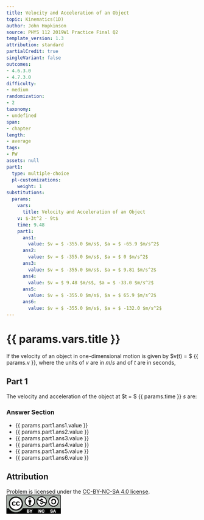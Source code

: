 ```yaml
---
title: Velocity and Acceleration of an Object
topic: Kinematics(1D)
author: John Hopkinson
source: PHYS 112 2019W1 Practice Final Q2
template_version: 1.3
attribution: standard
partialCredit: true
singleVariant: false
outcomes:
- 4.6.3.0
- 4.7.3.0
difficulty:
- medium
randomization:
- 2
taxonomy:
- undefined
span:
- chapter
length:
- average
tags:
- PW
assets: null
part1:
  type: multiple-choice
  pl-customizations:
    weight: 1
substitutions:
  params:
    vars:
      title: Velocity and Acceleration of an Object
    v: $-3t^2 - 9t$
    time: 9.48
    part1:
      ans1:
        value: $v = $ -355.0 $m/s$, $a = $ -65.9 $m/s^2$
      ans2:
        value: $v = $ -355.0 $m/s$, $a = $ 0 $m/s^2$
      ans3:
        value: $v = $ -355.0 $m/s$, $a = $ 9.81 $m/s^2$
      ans4:
        value: $v = $ 9.48 $m/s$, $a = $ -33.0 $m/s^2$
      ans5:
        value: $v = $ -355.0 $m/s$, $a = $ 65.9 $m/s^2$
      ans6:
        value: $v = $ -355.0 $m/s$, $a = $ -132.0 $m/s^2$
---
```

# {{ params.vars.title }}
If the velocity of an object in one-dimensional motion is given by $v(t) = $ {{ params.v }}, where the units of $v$ are in $m/s$ and of $t$ are in seconds,

## Part 1

The velocity and acceleration of the object at $t = $ {{ params.time }} $s$ are:

### Answer Section

- {{ params.part1.ans1.value }}
- {{ params.part1.ans2.value }}
- {{ params.part1.ans3.value }}
- {{ params.part1.ans4.value }}
- {{ params.part1.ans5.value }}
- {{ params.part1.ans6.value }}

## Attribution

Problem is licensed under the [CC-BY-NC-SA 4.0 license](https://creativecommons.org/licenses/by-nc-sa/4.0/).<br> ![The Creative Commons 4.0 license requiring attribution-BY, non-commercial-NC, and share-alike-SA license.](https://raw.githubusercontent.com/firasm/bits/master/by-nc-sa.png)